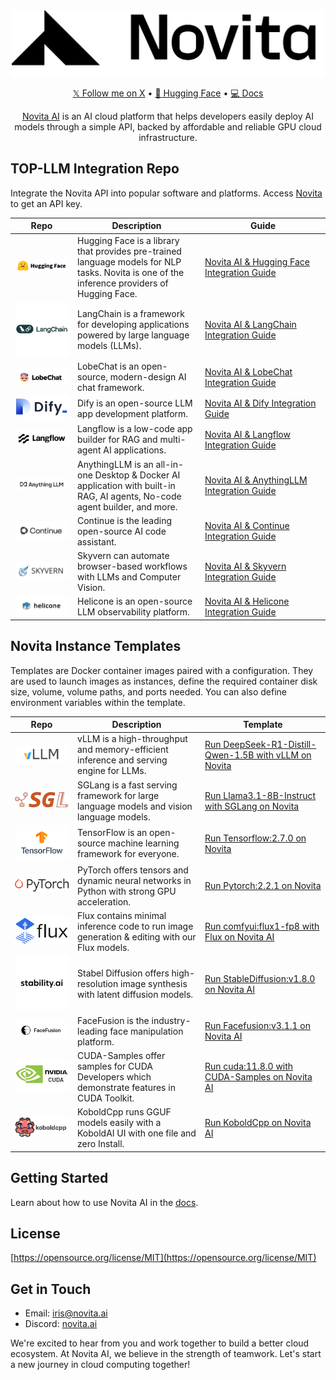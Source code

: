 <div align="center">
<img width="500px" src="static/logo.png" alt="Novita CollabHub" />

[𝕏 Follow me on X](https://x.com/novita_labs?utm_source=github_collabhub&utm_medium=readme&utm_campaign=collab) • [🤗 Hugging Face](https://huggingface.co/novita?utm_source=github_collabhub&utm_medium=readme&utm_campaign=collab) • [💻 Docs](https://novita.ai/docs/guides/introduction?utm_source=github_collabhub&utm_medium=readme&utm_campaign=collab)

[Novita AI](https://novita.ai?utm_source=github_collabhub&utm_medium=readme&utm_campaign=collab) is an AI cloud platform that helps developers easily deploy AI models through a simple API, backed by affordable and reliable GPU cloud infrastructure.
</div>


## **TOP-LLM Integration Repo**

Integrate the Novita API into popular software and platforms. Access [Novita](https://novita.ai/settings/key-management?utm_source=github_collabhub&utm_medium=readme&utm_campaign=collab) to get an API key.

<table>
  <colgroup>
    <col width="100" />
    <col />
    <col width="200" />
  </colgroup>
  <thead>
    <tr>
      <th><strong>Repo</strong></th>
      <th><strong>Description</strong></th>
      <th><strong>Guide</strong></th>
    </tr>
  </thead>
  <tbody>
    <tr>
      <td><a href="https://github.com/huggingface"><img src="static/hf.png" /></a></td>
      <td>Hugging Face is a library that provides pre-trained language models for NLP tasks. Novita is one of the inference providers of Hugging Face.</td>
      <td><a href="https://novita.ai/docs/guides/huggingface/?utm_source=github_collabhub&utm_medium=readme&utm_campaign=collab">Novita AI & Hugging Face Integration Guide</a></td>
    </tr>
    <tr>
      <td><a href="https://github.com/langchain-ai/langchain"><img src="static/langchain.png" /></a></td>
      <td>LangChain is a framework for developing applications powered by large language models (LLMs).</td>
      <td><a href="https://novita.ai/docs/guides/langchain/?utm_source=github_collabhub&utm_medium=readme&utm_campaign=collab">Novita AI & LangChain Integration Guide</a></td>
    </tr>
    <tr>
      <td><a href="https://github.com/lobehub/lobe-chat"><img src="static/lobechat.png" /></a></td>
      <td>LobeChat is an open-source, modern-design AI chat framework.</td>
      <td><a href="https://novita.ai/docs/guides/lobechat/?utm_source=github_collabhub&utm_medium=readme&utm_campaign=collab">Novita AI & LobeChat Integration Guide</a></td>
    </tr>
    <tr>
      <td><a href="https://github.com/langgenius/dify"><img src="static/dify.png" /></a></td>
      <td>Dify is an open-source LLM app development platform.</td>
      <td><a href="https://novita.ai/docs/guides/dify/?utm_source=github_collabhub&utm_medium=readme&utm_campaign=collab">Novita AI & Dify Integration Guide</a></td>
    </tr>
    <tr>
      <td><a href="https://github.com/langflow-ai/langflow"><img src="static/langflow.png" /></a></td>
      <td>Langflow is a low-code app builder for RAG and multi-agent AI applications.</td>
      <td><a href="https://novita.ai/docs/guides/langflow/?utm_source=github_collabhub&utm_medium=readme&utm_campaign=collab">Novita AI & Langflow Integration Guide</a></td>
    </tr>
    <tr>
      <td><a href="https://github.com/Mintplex-Labs/anything-llm"><img src="static/anythingllm.png" /></a></td>
      <td>AnythingLLM is an all-in-one Desktop & Docker AI application with built-in RAG, AI agents, No-code agent builder, and more.</td>
      <td><a href="https://novita.ai/docs/guides/anythingllm/?utm_source=github_collabhub&utm_medium=readme&utm_campaign=collab">Novita AI & AnythingLLM Integration Guide</a></td>
    </tr>
    <tr>
      <td><a href="https://github.com/continuedev/continue"><img src="static/continue.png" /></a></td>
      <td>Continue is the leading open-source AI code assistant.</td>
      <td><a href="https://novita.ai/docs/guides/continue/?utm_source=github_collabhub&utm_medium=readme&utm_campaign=collab">Novita AI & Continue Integration Guide</a></td>
    </tr>
    <tr>
      <td><a href="https://github.com/Skyvern-AI/skyvern"><img src="static/skyvern.png" /></a></td>
      <td>Skyvern can automate browser-based workflows with LLMs and Computer Vision.</td>
      <td><a href="https://novita.ai/docs/guides/skyvern/?utm_source=github_collabhub&utm_medium=readme&utm_campaign=collab">Novita AI & Skyvern Integration Guide</a></td>
    </tr>
    <tr>
      <td><a href="https://github.com/Helicone/helicone"><img src="static/helicone.png" /></a></td>
      <td>Helicone is an open-source LLM observability platform.</td>
      <td><a href="https://novita.ai/docs/guides/helicone/?utm_source=github_collabhub&utm_medium=readme&utm_campaign=collab">Novita AI & Helicone Integration Guide</a></td>
    </tr>
  </tbody>
</table>

## **Novita Instance Templates**

Templates are Docker container images paired with a configuration. They are used to launch images as instances, define the required container disk size, volume, volume paths, and ports needed. You can also define environment variables within the template.

<table>
  <colgroup>
    <col width="100" />
    <col />
    <col width="200" />
  </colgroup>
  <thead>
    <tr>
      <th><strong>Repo</strong></th>
      <th><strong>Description</strong></th>
      <th><strong>Template</strong></th>
    </tr>
  </thead>
  <tbody>
    <tr>
      <td><a href="https://github.com/vllm-project/vllm"><img src="static/vllm.png" /></a></td>
      <td>vLLM is a high-throughput and memory-efficient inference and serving engine for LLMs.</td>
      <td><a href="https://novita.ai/gpus-console/explore?templateId=304?utm_source=github_collabhub&utm_medium=readme&utm_campaign=collab">Run DeepSeek-R1-Distill-Qwen-1.5B with vLLM on Novita</a></td>
    </tr>
    <tr>
      <td><a href="https://github.com/sgl-project/sglang"><img src="static/sglang.png" /></a></td>
      <td>SGLang is a fast serving framework for large language models and vision language models.</td>
      <td><a href="https://novita.ai/gpus-console/explore?templateId=310?utm_source=github_collabhub&utm_medium=readme&utm_campaign=collab">Run Llama3.1-8B-Instruct with SGLang on Novita</a></td>
    </tr>
    <tr>
      <td><a href="https://github.com/tensorflow/tensorflow"><img src="static/tensorflow.png" /></a></td>
      <td>TensorFlow is an open-source machine learning framework for everyone.</td>
      <td><a href="https://novita.ai/gpus-console/explore?templateId=269?utm_source=github_collabhub&utm_medium=readme&utm_campaign=collab">Run Tensorflow:2.7.0 on Novita</a></td>
    </tr>
    <tr>
      <td><a href="https://github.com/pytorch/pytorch"><img src="static/pytorch.png" /></a></td>
      <td>PyTorch offers tensors and dynamic neural networks in Python with strong GPU acceleration.</td>
      <td><a href="https://novita.ai/gpus-console/explore?templateId=268?utm_source=github_collabhub&utm_medium=readme&utm_campaign=collab">Run Pytorch:2.2.1 on Novita</a></td>
    </tr>
    <tr>
      <td><a href="https://github.com/black-forest-labs/flux"><img src="static/flux.png" /></a></td>
      <td>Flux contains minimal inference code to run image generation & editing with our Flux models.</td>
      <td><a href="https://novita.ai/gpus-console/explore?templateId=301?utm_source=github_collabhub&utm_medium=readme&utm_campaign=collab">Run comfyui:flux1-fp8 with Flux on Novita AI</a></td>
    </tr>
    <tr>
      <td><a href="https://github.com/Stability-AI/stablediffusion"><img src="static/stable-diffusion.png" /></a></td>
      <td>Stabel Diffusion offers high-resolution image synthesis with latent diffusion models.</td>
      <td><a href="https://novita.ai/gpus-console/explore?templateId=298?utm_source=github_collabhub&utm_medium=readme&utm_campaign=collab">Run StableDiffusion:v1.8.0 on Novita AI</a></td>
    </tr>
    <tr>
      <td><a href="https://github.com/facefusion/facefusion"><img src="static/face-fusion.png" /></a></td>
      <td>FaceFusion is the industry-leading face manipulation platform.</td>
      <td><a href="https://novita.ai/gpus-console/explore?templateId=299?utm_source=github_collabhub&utm_medium=readme&utm_campaign=collab">Run Facefusion:v3.1.1  on Novita AI</a></td>
    </tr>
    <tr>
      <td><a href="https://github.com/NVIDIA/cuda-samples"><img src="static/cuda-samples.png" /></a></td>
      <td>CUDA-Samples offer samples for CUDA Developers which demonstrate features in CUDA Toolkit.</td>
      <td><a href="https://novita.ai/gpus-console/explore?templateId=270?utm_source=github_collabhub&utm_medium=readme&utm_campaign=collab">Run cuda:11.8.0 with CUDA-Samples on Novita AI</a></td>
    </tr>
    <tr>
      <td><a href="https://github.com/LostRuins/koboldcpp"><img src="static/kobold-cpp.png" /></a></td>
      <td>KoboldCpp runs GGUF models easily with a KoboldAI UI with one file and zero Install.</td>
      <td><a href="https://novita.ai/gpus-console/explore?templateId=300&productId=4/?utm_source=github_collabhub&utm_medium=readme&utm_campaign=collab">Run KoboldCpp on Novita AI</a></td>
    </tr>
  </tbody>
</table>

## **Getting Started**

Learn about how to use Novita AI in the [docs](https://novita.ai/docs/guides/introduction/?utm_source=github_collabhub&utm_medium=readme&utm_campaign=collab).

## **License**

[https://opensource.org/license/MIT](https://opensource.org/license/MIT)

## **Get in Touch**

- Email:  [iris@novita.ai](mailto:iris@novita.ai)
- Discord: [novita.ai](https://discord.com/invite/a3vd9r3uET)

We're excited to hear from you and work together to build a better cloud ecosystem. At Novita AI, we believe in the strength of teamwork. Let's start a new journey in cloud computing together!
